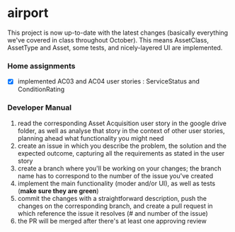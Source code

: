# airport

This project is now up-to-date with the latest changes (basically everything we've covered in class throughout October). This means AssetClass, AssetType and Asset, some tests, and nicely-layered UI are implemented.

### Home assignments
- [x] implemented AC03 and AC04 user stories : ServiceStatus and ConditionRating


### Developer Manual

1. read the corresponding Asset Acquisition user story in the google drive folder, as well as analyse that story in the context of other user stories, planning ahead what functionality you might need
2. create an issue in which you describe the problem, the solution and the expected outcome, capturing all the requirements as stated in the user story
3. create a branch where you'll be working on your changes; the branch name has to correspond to the number of the issue you've created
4. implement the main functionality (moder and/or UI), as well as tests (**make sure they are green**)
5. commit the changes with a straightforward description, push the changes on the corresponding branch, and create a pull request in which reference the issue it resolves (# and number of the issue)
6. the PR will be merged after there's at least one approving review
